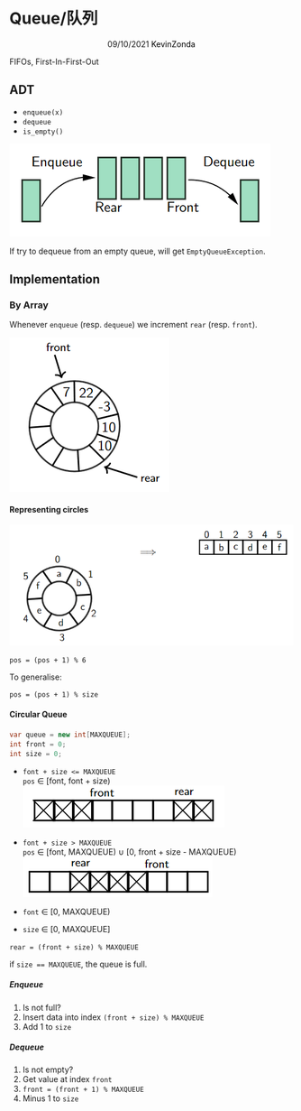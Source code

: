 # Queue/队列

<center>
<span>09/10/2021</span>
<a style="text-decoration:none; color: black;" href="https://github.com/KevinZonda">KevinZonda</a>
</center>

FIFOs, First-In-First-Out

## ADT

- `enqueue(x)`
- `dequeue`
- `is_empty()`

![](img/q-0.png)

If try to dequeue from an empty queue, will get `EmptyQueueException`.

## Implementation

### By Array

Whenever `enqueue` (resp. `dequeue`) we increment `rear` (resp. `front`).

![](img/q-i0.png)

#### Representing circles

![](img/rep-cir.png)

```
pos = (pos + 1) % 6
```

To generalise:

```
pos = (pos + 1) % size
```

#### Circular Queue

```csharp
var queue = new int[MAXQUEUE];
int front = 0;
int size = 0;
```

- `font + size <= MAXQUEUE`  
`pos` ∈ [font, font + size)  
![](img/cq-0.png)
- `font + size > MAXQUEUE`  
`pos` ∈ [font, MAXQUEUE) ∪ [0, front + size - MAXQUEUE)
![](img/cq-1.png)

- `font` ∈ [0, MAXQUEUE)
- `size` ∈ [0, MAXQUEUE]

`rear = (front + size) % MAXQUEUE`

if `size == MAXQUEUE`, the queue is full.

##### Enqueue

1. Is not full?
2. Insert data into index `(front + size) % MAXQUEUE`
3. Add 1 to `size`

##### Dequeue

1. Is not empty?
2. Get value at index `front`
3. `front = (front + 1) % MAXQUEUE`
4. Minus 1 to `size`